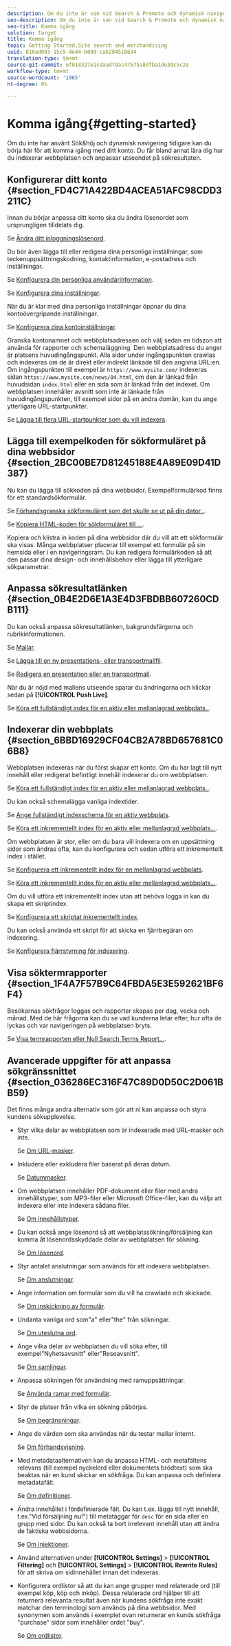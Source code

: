 ```yaml
---
description: Om du inte är van vid Search & Promote och dynamisk navigering kan du börja här för att komma igång med ditt konto. Du får bland annat lära dig hur du indexerar webbplatsen och anpassar utseendet på sökresultaten.
seo-description: Om du inte är van vid Search & Promote och dynamisk navigering kan du börja här för att komma igång med ditt konto. Du får bland annat lära dig hur du indexerar webbplatsen och anpassar utseendet på sökresultaten.
seo-title: Komma igång
solution: Target
title: Komma igång
topic: Getting Started,Site search and merchandising
uuid: 816ad003-15c9-4e44-b09d-cab284518634
translation-type: tm+mt
source-git-commit: ef818327e1cdaad79ac47575a8dfba1de3dc5c2e
workflow-type: tm+mt
source-wordcount: '1065'
ht-degree: 0%

---
```



# Komma igång{#getting-started}

Om du inte har använt Sök&amp;höj och dynamisk navigering tidigare kan du börja här för att komma igång med ditt konto. Du får bland annat lära dig hur du indexerar webbplatsen och anpassar utseendet på sökresultaten.

## Konfigurerar ditt konto {#section_FD4C71A422BD4ACEA51AFC98CDD3211C}

Innan du börjar anpassa ditt konto ska du ändra lösenordet som ursprungligen tilldelats dig.

Se [Ändra ditt inloggningslösenord](c-about-settings-menu/c-about-my-profile-menu.md#task_F5FF13AAD1514FE997C8882D4537C0C9).

Du bör även lägga till eller redigera dina personliga inställningar, som teckenuppsättningskodning, kontaktinformation, e-postadress och inställningar.

Se [Konfigurera din personliga användarinformation](c-about-settings-menu/c-about-my-profile-menu.md#task_A11A3BE2527B4204B896E04303B04AA6).

Se [Konfigurera dina inställningar](c-about-settings-menu/c-about-my-profile-menu.md#task_5E06BF565C284C2EBBE18E10A1C4BFBB).

När du är klar med dina personliga inställningar öppnar du dina kontoövergripande inställningar.

Se [Konfigurera dina kontoinställningar](c-about-settings-menu/c-about-account-options-menu.md#task_80A38D0C8E4F453395BD67B81E4B45D9).

Granska kontonamnet och webbplatsadressen och välj sedan en tidszon att använda för rapporter och schemaläggning. Den webbplatsadress du anger är platsens huvudingångspunkt. Alla sidor under ingångspunkten crawlas och indexeras om de är direkt eller indirekt länkade till den angivna URL:en. Om ingångspunkten till exempel är `https://www.mysite.com/` indexeras sidan `https://www.mysite.com/news/04.html`, om den är länkad från huvudsidan `index.html` eller en sida som är länkad från det indexet. Om webbplatsen innehåller avsnitt som inte är länkade från huvudingångspunkten, till exempel sidor på en andra domän, kan du ange ytterligare URL-startpunkter.

Se [Lägga till flera URL-startpunkter som du vill indexera](c-about-settings-menu/c-about-crawling-menu.md#task_2338A47387D74CFDAC4D4EF4A367ED45).

## Lägga till exempelkoden för sökformuläret på dina webbsidor {#section_2BC00BE7D81245188E4A89E09D41D387}

Nu kan du lägga till sökkoden på dina webbsidor. Exempelformulärkod finns för ett standardsökformulär.

Se [Förhandsgranska sökformuläret som det skulle se ut på din dator..](c-about-auto-complete.md#task_437B35EFA5424603A08AF8E79E6B4714).

Se [Kopiera HTML-koden för sökformuläret till ...](c-about-auto-complete.md#task_A3A01EA800F24C0AA33902387E0362C7).

Kopiera och klistra in koden på dina webbsidor där du vill att ett sökformulär ska visas. Många webbplatser placerar till exempel ett formulär på sin hemsida eller i en navigeringsram. Du kan redigera formulärkoden så att den passar dina design- och innehållsbehov eller lägga till ytterligare sökparametrar.

## Anpassa sökresultatlänken {#section_0B4E2D6E1A3E4D3FBDBB607260CDB111}

Du kan också anpassa sökresultatlänken, bakgrundsfärgerna och rubrikinformationen.

Se [Mallar](c-about-design-menu/c-about-templates.md#concept_06EB481B14864E18A8AE2BCD1D6EF0B5).

Se [Lägga till en ny presentations- eller transportmallfil](c-about-design-menu/c-about-templates.md#task_73199757B6E748CAA604902FF913F012).

Se [Redigera en presentation eller en transportmall](c-about-design-menu/c-about-templates.md#task_800E0E2265C34C028C92FEB5A1243EC3).

När du är nöjd med mallens utseende sparar du ändringarna och klickar sedan på **[!UICONTROL Push Live]**.

Se [Köra ett fullständigt index för en aktiv eller mellanlagrad webbplats..](c-about-index-menu/c-about-full-index.md#task_F7FE04D8A1654A7787FCCA31B45EB42D).

## Indexerar din webbplats {#section_6BBD16929CF04CB2A78BD657681C06B8}

Webbplatsen indexeras när du först skapar ett konto. Om du har lagt till nytt innehåll eller redigerat befintligt innehåll indexerar du om webbplatsen.

Se [Köra ett fullständigt index för en aktiv eller mellanlagrad webbplats..](c-about-index-menu/c-about-full-index.md#task_F7FE04D8A1654A7787FCCA31B45EB42D).

Du kan också schemalägga vanliga indextider.

Se [Ange fullständigt indexschema för en aktiv webbplats](c-about-index-menu/c-about-full-index.md#task_6760F3256D004A228B38968DF15421F0).

Se [Köra ett inkrementellt index för en aktiv eller mellanlagrad webbplats...](c-about-index-menu/c-about-incremental-index.md#task_9BFB6157F3884B2FAECB7E0E9CA318CB).

Om webbplatsen är stor, eller om du bara vill indexera om en uppsättning sidor som ändras ofta, kan du konfigurera och sedan utföra ett inkrementellt index i stället.

Se [Konfigurera ett inkrementellt index för en mellanlagrad webbplats](c-about-index-menu/c-about-incremental-index.md#task_46A367B0786C4C90BFFA5D3F95FD86C0).

Se [Köra ett inkrementellt index för en aktiv eller mellanlagrad webbplats...](c-about-index-menu/c-about-incremental-index.md#task_9BFB6157F3884B2FAECB7E0E9CA318CB).

Om du vill utföra ett inkrementellt index utan att behöva logga in kan du skapa ett skriptindex.

Se [Konfigurera ett skriptat inkrementellt index](c-about-index-menu/c-about-scripted-index.md#task_05AE040FE75E40FFAA5E10B6B6D4D255).

Du kan också använda ett skript för att skicka en fjärrbegäran om indexering.

Se [Konfigurera fjärrstyrning för indexering](c-about-index-menu/c-about-remote-control-for-indexing.md#task_57C296258404448DA7A5ADC9B7232391).

## Visa söktermrapporter {#section_1F4A7F57B9C64FBDA5E3E592621BF6F4}

Besökarnas sökfrågor loggas och rapporter skapas per dag, vecka och månad. Med de här frågorna kan du se vad kunderna letar efter, hur ofta de lyckas och var navigeringen på webbplatsen bryts.

Se [Visa termrapporten eller Null Search Terms Report...](c-about-reports-menu/c-about-reports-menu.md#task_53B7ED1582DD4B0E8376546A7AFC789A).

## Avancerade uppgifter för att anpassa sökgränssnittet {#section_036286EC316F47C89D0D50C2D061BB59}

Det finns många andra alternativ som gör att ni kan anpassa och styra kundens sökupplevelse.

* Styr vilka delar av webbplatsen som är indexerade med URL-masker och inte.

   Se [Om URL-masker](c-about-settings-menu/c-about-crawling-menu.md#concept_8039DFC53FF3410AA494D602F71BA164).
* Inkludera eller exkludera filer baserat på deras datum.

   Se [Datummasker](c-about-settings-menu/c-about-crawling-menu.md#concept_F4F1F58A646F4A86B8650EC46FDCEF66).
* Om webbplatsen innehåller PDF-dokument eller filer med andra innehållstyper, som MP3-filer eller Microsoft Office-filer, kan du välja att indexera eller inte indexera sådana filer.

   Se [Om innehållstyper](c-about-settings-menu/c-about-crawling-menu.md#concept_6FEA1355C0374500B4C53090C34A8A07).
* Du kan också ange lösenord så att webbplatssökning/försäljning kan komma åt lösenordsskyddade delar av webbplatsen för sökning.

   Se [Om lösenord](c-about-settings-menu/c-about-crawling-menu.md#concept_3EDBD731725D46B891F834D4472774DC).
* Styr antalet anslutningar som används för att indexera webbplatsen.

   Se [Om anslutningar](c-about-settings-menu/c-about-crawling-menu.md#concept_E2F3B7E7521147479E5948A94BB3A40B).
* Ange information om formulär som du vill ha crawlade och skickade.

   Se [Om inskickning av formulär](c-about-settings-menu/c-about-crawling-menu.md#concept_CADD5D7CF373497DAA6F8564D7BC8502).
* Undanta vanliga ord som&quot;a&quot; eller&quot;the&quot; från sökningar.

   Se [Om uteslutna ord](c-about-linguistics-menu/c-about-excluded-words.md#concept_9DB67BD2F0DC43AC88741003D9F39812).
* Ange vilka delar av webbplatsen du vill söka efter, till exempel&quot;Nyhetsavsnitt&quot; eller&quot;Reseavsnitt&quot;.

   Se [Om samlingar](c-about-settings-menu/c-about-searching-menu.md#concept_62E42ACE53D54EEE9273433B86259127).
* Anpassa sökningen för användning med ramuppsättningar.

   Se [Använda ramar med formulär](c-appendices/c-searchforms.md#reference_82CDDDA1E37042E4849EBF7EA05407C5).
* Styr de platser från vilka en sökning påbörjas.

   Se [Om begränsningar](c-about-settings-menu/c-about-searching-menu.md#concept_B5B527E04EBF4E9AB5956EEF881DDBF1).
* Ange de värden som ska användas när du testar mallar internt.

   Se [Om förhandsvisning](c-about-settings-menu/c-about-searching-menu.md#concept_DF293FD3B02C467F8842C8C21D62F294).
* Med metadataalternativen kan du anpassa HTML- och metafältens relevans (till exempel nyckelord eller dokumentets brödtext) som ska beaktas när en kund skickar en sökfråga. Du kan anpassa och definiera metadatafält.

   Se [Om definitioner](c-about-settings-menu/c-about-metadata-menu.md#concept_AE48035C210145169BE067D396975620).
* Ändra innehållet i fördefinierade fält. Du kan t.ex. lägga till nytt innehåll, t.ex.&quot;Vid försäljning nu!&quot;) till metataggar för `desc` för en sida eller en grupp med sidor. Du kan också ta bort irrelevant innehåll utan att ändra de faktiska webbsidorna.

   Se [Om injektioner](c-about-settings-menu/c-about-metadata-menu.md#concept_DA091920671948A0A893A26B3A2FAAE5).

* Använd alternativen under **[!UICONTROL Settings]** > **[!UICONTROL Filtering]** och **[!UICONTROL Settings]** > **[!UICONTROL Rewrite Rules]** för att skriva om sidinnehållet innan det indexeras.

* Konfigurera ordlistor så att du kan ange grupper med relaterade ord (till exempel köp, köp och inköp). Dessa relaterade ord hjälper till att returnera relevanta resultat även när kundens sökfråga inte exakt matchar den terminologi som används på dina webbsidor. Med synonymen som används i exemplet ovan returnerar en kunds sökfråga &quot;purchase&quot; sidor som innehåller ordet &quot;buy&quot;.

   Se [Om ordlistor](c-about-linguistics-menu/c-about-dictionaries.md#concept_B8028B71EC8144669614C64578EDB034).

